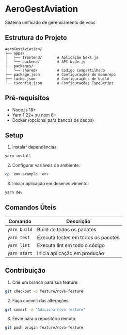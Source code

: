 # AeroGestAviation

Sistema unificado de gerenciamento de voos

## Estrutura do Projeto

```
AeroGestAviation/
├── apps/
│   ├── frontend/       # Aplicação Next.js
│   └── backend/        # API Node.js
├── packages/
│   └── shared/         # Código compartilhado
├── package.json        # Configurações do monorepo
├── turbo.json          # Configurações de build
└── tsconfig.json       # Configurações TypeScript
```

## Pré-requisitos

- Node.js 18+
- Yarn 1.22+ ou npm 8+
- Docker (opcional para bancos de dados)

## Setup

1. Instalar dependências:
```bash
yarn install
```

2. Configurar variáveis de ambiente:
```bash
cp .env.example .env
```

3. Iniciar aplicação em desenvolvimento:
```bash
yarn dev
```

## Comandos Úteis

| Comando       | Descrição                          |
|---------------|------------------------------------|
| `yarn build`  | Build de todos os pacotes          |
| `yarn test`   | Executa testes em todos os pacotes |
| `yarn lint`   | Executa lint em todo o código      |
| `yarn start`  | Inicia aplicação em produção       |

## Contribuição

1. Crie um branch para sua feature:
```bash
git checkout -b feature/nova-feature
```

2. Faça commit das alterações:
```bash
git commit -m "Adiciona nova feature"
```

3. Envie para o repositório remoto:
```bash
git push origin feature/nova-feature
